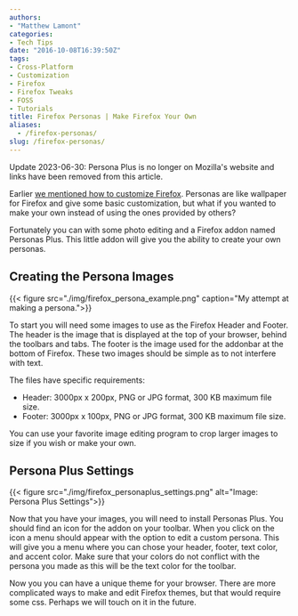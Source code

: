 ```yaml
---
authors: 
- "Matthew Lamont"
categories:
- Tech Tips
date: "2016-10-08T16:39:50Z"
tags:
- Cross-Platform
- Customization
- Firefox
- Firefox Tweaks
- FOSS
- Tutorials
title: Firefox Personas | Make Firefox Your Own
aliases:
  - /firefox-personas/
slug: /firefox-personas/
---
```


Update 2023-06-30: Persona Plus is no longer on Mozilla's website and links have been removed from this article.

Earlier [we mentioned how to customize Firefox](https://www.blog.mattlamont.com/customizing-firefox). Personas are like wallpaper for Firefox and give some basic customization, but what if you wanted to make your own instead of using the ones provided by others?

Fortunately you can with some photo editing and a Firefox addon named Personas Plus. This little addon will give you the ability to create your own personas.

## Creating the Persona Images

{{< figure src="./img/firefox_persona_example.png" caption="My attempt at making a persona.">}}

To start you will need some images to use as the Firefox Header and Footer. The header is the image that is displayed at the top of your browser, behind the toolbars and tabs. The footer is the image used for the addonbar at the bottom of Firefox. These two images should be simple as to not interfere with text.

The files have specific requirements:

* Header: 3000px x 200px, PNG or JPG format, 300 KB maximum file size.
* Footer: 3000px x 100px, PNG or JPG format, 300 KB maximum file size.

You can use your favorite image editing program to crop larger images to size if you wish or make your own.

## Persona Plus Settings

{{< figure src="./img/firefox_personaplus_settings.png" alt="Image: Persona Plus Settings">}}

Now that you have your images, you will need to install Personas Plus. You should find an icon for the addon on your toolbar. When you click on the icon a menu should appear with the option to edit a custom persona. This will give you a menu where you can chose your header, footer, text color, and accent color. Make sure that your colors do not conflict with the persona you made as this will be the text color for the toolbar.

Now you you can have a unique theme for your browser. There are more complicated ways to make and edit Firefox themes, but that would require some css. Perhaps we will touch on it in the future.